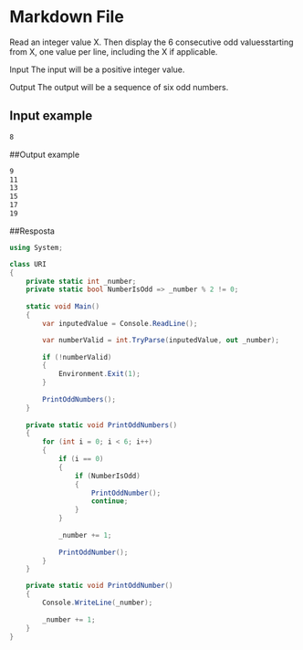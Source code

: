 ﻿# Markdown File
Read an integer value X. Then display the 6 consecutive odd values ​​starting from X, one value per line, including the X if applicable.

Input
The input will be a positive integer value.

Output
The output will be a sequence of six odd numbers.

## Input example
```bash
8
```

##Output example
```bash
9
11
13
15
17
19
```

##Resposta
```cs
using System;

class URI 
{
    private static int _number;
    private static bool NumberIsOdd => _number % 2 != 0;
    
    static void Main() 
    { 
        var inputedValue = Console.ReadLine();

        var numberValid = int.TryParse(inputedValue, out _number);
        
        if (!numberValid)
        {
            Environment.Exit(1);
        }
        
        PrintOddNumbers();
    }
    
    private static void PrintOddNumbers()
    {
        for (int i = 0; i < 6; i++)
        {
            if (i == 0)
            {
                if (NumberIsOdd)
                {
                    PrintOddNumber();
                    continue;
                }
            }
            
            _number += 1;
            
            PrintOddNumber();
        }
    }

    private static void PrintOddNumber()
    {
        Console.WriteLine(_number);
        
        _number += 1;
    }
}
```